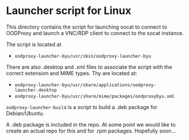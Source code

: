 # Launcher script for Linux

This directory contains the script for launching socat to connect to OODProxy
and launch a VNC/RDP client to connect to the socat instance.

The script is located at
- `oodproxy-launcher-byu/usr/sbin/oodproxy-launcher-byu`

There are also .desktop and .xml files to associate the script with the correct
extension and MIME types.  Thy are located at:
- `oodproxy-launcher-byu/usr/share/applications/oodproxy-launcher.desktop`
- `oodproxy-launcher-byu/usr/share/mime/packages/oodproxybyu.xml`

`oodproxy-launcher-build` is a script to build a .deb package for Debian/Ubuntu.

A .deb package is included in the repo.  At some point we would like to create
an actual repo for this and for .rpm packages.  Hopefully soon...
